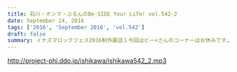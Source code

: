```yaml
---
title: 石川・ホンマ・ぶるんのBe-SIDE Your Life! vol.542-2
date: September 24, 2016
tags: ['2016', 'September 2016', 'vol.542']
draft: false
summary: イナズマロックフェス2016制作裏話１今回はビー×さんのコーナーはお休みです…！SAITO
---
```


http://project-phi.ddo.jp/ishikawa/ishikawa542_2.mp3